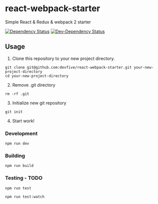 # react-webpack-starter

Simple React & Redux & webpack 2 starter

[![Dependency Status](https://img.shields.io/david/devfive/es6-webpack-starter.svg)](https://david-dm.org/devfive/react-webpack-starter)
[![Dev-Dependency Status](https://img.shields.io/david/dev/devfive/es6-webpack-starter.svg)](https://david-dm.org/devfive/react-webpack-starter#info=devDependencies)

## Usage

1. Clone this repository to your new project directory.

  ```
  git clone git@github.com:devfive/react-webpack-starter.git your-new-project-directory
  cd your-new-project-directory
  ```

2. Remove .git directory

  ```
  rm -rf .git
  ```

3. Initialize new git repository

  ```
  git init
  ```

4. Start work!

### Development

```
npm run dev
```

### Building

```
npm run build
```

### Testing - TODO

```
npm run test
```

```
npm run test:watch
```

